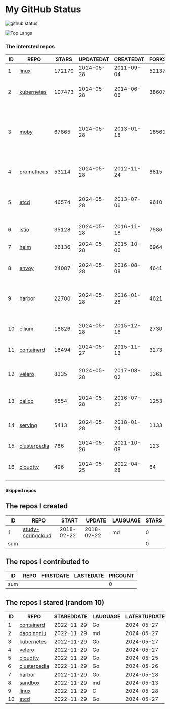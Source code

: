 # My GitHub Status

<img src="https://github-readme-stats-1.yihong0618.vercel.app/api?username=daoqingniu&show_icons=true&&&hide_title=true&count_private=true" alt="github status" />

![Top Langs](https://github-readme-stats-1.yihong0618.vercel.app/api/top-langs/?username=daoqingniu&layout=compact)

<!--START_SECTION:github_repos-->
### The intersted repos
| ID |                              REPO                               | STARS  | UPDATEDAT  | CREATEDAT  | FORKSCOUNT |                                                DESCRIPTIONS                                                |
|----|-----------------------------------------------------------------|--------|------------|------------|------------|------------------------------------------------------------------------------------------------------------|
|  1 | [linux](https://github.com/torvalds/linux)                      | 172170 | 2024-05-28 | 2011-09-04 |      52137 | Linux kernel source tree                                                                                   |
|  2 | [kubernetes](https://github.com/kubernetes/kubernetes)          | 107473 | 2024-05-28 | 2014-06-06 |      38607 | Production-Grade Container Scheduling and Management                                                       |
|  3 | [moby](https://github.com/moby/moby)                            |  67865 | 2024-05-28 | 2013-01-18 |      18561 | The Moby Project - a collaborative project for the container ecosystem to assemble container-based systems |
|  4 | [prometheus](https://github.com/prometheus/prometheus)          |  53214 | 2024-05-28 | 2012-11-24 |       8815 | The Prometheus monitoring system and time series database.                                                 |
|  5 | [etcd](https://github.com/etcd-io/etcd)                         |  46574 | 2024-05-28 | 2013-07-06 |       9610 | Distributed reliable key-value store for the most critical data of a distributed system                    |
|  6 | [istio](https://github.com/istio/istio)                         |  35128 | 2024-05-28 | 2016-11-18 |       7586 | Connect, secure, control, and observe services.                                                            |
|  7 | [helm](https://github.com/helm/helm)                            |  26136 | 2024-05-28 | 2015-10-06 |       6964 | The Kubernetes Package Manager                                                                             |
|  8 | [envoy](https://github.com/envoyproxy/envoy)                    |  24087 | 2024-05-28 | 2016-08-08 |       4641 | Cloud-native high-performance edge/middle/service proxy                                                    |
|  9 | [harbor](https://github.com/goharbor/harbor)                    |  22700 | 2024-05-28 | 2016-01-28 |       4621 | An open source trusted cloud native registry project that stores, signs, and scans content.                |
| 10 | [cilium](https://github.com/cilium/cilium)                      |  18826 | 2024-05-28 | 2015-12-16 |       2730 | eBPF-based Networking, Security, and Observability                                                         |
| 11 | [containerd](https://github.com/containerd/containerd)          |  16494 | 2024-05-27 | 2015-11-13 |       3273 | An open and reliable container runtime                                                                     |
| 12 | [velero](https://github.com/vmware-tanzu/velero)                |   8335 | 2024-05-28 | 2017-08-02 |       1361 | Backup and migrate Kubernetes applications and their persistent volumes                                    |
| 13 | [calico](https://github.com/projectcalico/calico)               |   5554 | 2024-05-28 | 2016-07-21 |       1253 | Cloud native networking and network security                                                               |
| 14 | [serving](https://github.com/knative/serving)                   |   5413 | 2024-05-28 | 2018-01-24 |       1133 | Kubernetes-based, scale-to-zero, request-driven compute                                                    |
| 15 | [clusterpedia](https://github.com/clusterpedia-io/clusterpedia) |    766 | 2024-05-26 | 2021-10-08 |        123 | The Encyclopedia of Kubernetes clusters                                                                    |
| 16 | [cloudtty](https://github.com/cloudtty/cloudtty)                |    496 | 2024-05-25 | 2022-04-28 |         64 | A Friendly Kubernetes CloudShell (Web Terminal) !                                                          |



#### Skipped repos
<!--END_SECTION:github_repos-->

<!--START_SECTION:my_github-->
## The repos I created
| ID  |                                 REPO                                 |   START    |   UPDATE   | LAUGUAGE | STARS |
|-----|----------------------------------------------------------------------|------------|------------|----------|-------|
|   1 | [study-springcloud](https://github.com/daoqingniu/study-springcloud) | 2018-02-22 | 2018-02-22 | md       |     0 |
| sum |                                                                      |            |            |          |     0 |

## The repos I contributed to
| ID  | REPO | FIRSTDATE | LASTEDATE | PRCOUNT |
|-----|------|-----------|-----------|---------|
| sum |      |           |           |       0 |

## The repos I stared (random 10)
| ID |                              REPO                               | STAREDDATE | LAUGUAGE | LATESTUPDATE |
|----|-----------------------------------------------------------------|------------|----------|--------------|
|  1 | [containerd](https://github.com/containerd/containerd)          | 2022-11-29 | Go       | 2024-05-27   |
|  2 | [daoqingniu](https://github.com/daoqingniu/daoqingniu)          | 2022-11-29 | md       | 2024-05-27   |
|  3 | [kubernetes](https://github.com/kubernetes/kubernetes)          | 2022-11-29 | Go       | 2024-05-27   |
|  4 | [velero](https://github.com/vmware-tanzu/velero)                | 2022-11-29 | Go       | 2024-05-27   |
|  5 | [cloudtty](https://github.com/cloudtty/cloudtty)                | 2022-11-29 | Go       | 2024-05-25   |
|  6 | [clusterpedia](https://github.com/clusterpedia-io/clusterpedia) | 2022-11-29 | Go       | 2024-05-26   |
|  7 | [harbor](https://github.com/goharbor/harbor)                    | 2022-11-29 | Go       | 2024-05-28   |
|  8 | [sandbox](https://github.com/cncf/sandbox)                      | 2022-11-29 | md       | 2024-05-13   |
|  9 | [linux](https://github.com/torvalds/linux)                      | 2022-11-29 | C        | 2024-05-28   |
| 10 | [etcd](https://github.com/etcd-io/etcd)                         | 2022-11-29 | Go       | 2024-05-27   |

<!--END_SECTION:my_github-->
